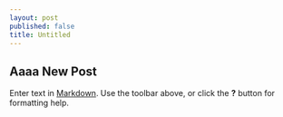 ```yaml
---
layout: post
published: false
title: Untitled
---
```

## Aaaa New Post

Enter text in [Markdown](http://daringfireball.net/projects/markdown/). Use the toolbar above, or click the **?** button for formatting help.
